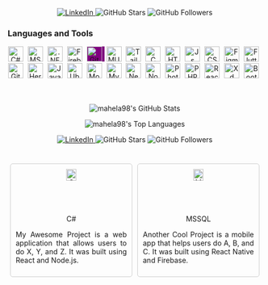 


<p align="center">
<a href="https://www.linkedin.com/in/chandima-mahela-siriwardana">
  <img src="https://img.shields.io/badge/-LinkedIn-0e76a8?style=flat-square&logo=Linkedin&logoColor=white" alt="LinkedIn" />
</a>
  <img src="https://img.shields.io/github/stars/mahela98?style=social" alt="GitHub Stars" />
  <img src="https://img.shields.io/github/followers/mahela98?style=social" alt="GitHub Followers" />
</p>

 ### Languages and Tools
 <div align="center" >
 <img src="https://cdn.jsdelivr.net/gh/devicons/devicon/icons/csharp/csharp-original.svg" title="C#" alt="C#" width="30px" style="padding-right: 1%;" />
<img src="https://cdn.jsdelivr.net/gh/devicons/devicon/icons/microsoftsqlserver/microsoftsqlserver-plain-wordmark.svg" title="MSSQL" alt="MSSQL" width="30px" style="padding-right: 1%;" />
<img src="https://cdn.jsdelivr.net/gh/devicons/devicon/icons/dotnetcore/dotnetcore-original.svg" title=".NET" alt=".NET" width="30px" style="padding-right: 1%;" />
<img src="https://cdn.jsdelivr.net/gh/devicons/devicon/icons/firebase/firebase-plain-wordmark.svg" title="Firebase" alt="Firebase" width="30px" style="padding-right: 1%;" />
<img src="https://cdn.jsdelivr.net/gh/devicons/devicon/icons/github/github-original.svg" title="GitHub Workflows" alt="GitHub Workflows" width="30px" style="padding-right: 1%; background-color: purple;" />
<img src="https://cdn.jsdelivr.net/gh/devicons/devicon/icons/materialui/materialui-original.svg" title="MUI" alt="MUI" width="30px" style="padding-right: 1%;" />
<img src="https://cdn.jsdelivr.net/gh/devicons/devicon/icons/tailwindcss/tailwindcss-plain.svg" title="Tailwind CSS" alt="Tailwind CSS" width="30px" style="padding-right: 1%;" />
<img src="https://cdn.jsdelivr.net/gh/devicons/devicon/icons/c/c-original.svg"    title="C" alt="C"  width="30px" style="padding-right: 1%;" />
<img src="https://cdn.jsdelivr.net/gh/devicons/devicon/icons/html5/html5-plain-wordmark.svg"    title="HTML" alt="HTML"  width="30px" style="padding-right: 1%;" />
<img src="https://cdn.jsdelivr.net/gh/devicons/devicon/icons/javascript/javascript-plain.svg"   title="Js" alt="Js"  width="30px" style="padding-right: 1%;" />
<img src="https://cdn.jsdelivr.net/gh/devicons/devicon/icons/css3/css3-plain-wordmark.svg"    title="CSS" alt="CSS"  width="30px" style="padding-right: 1%;" />
 <img src="https://cdn.jsdelivr.net/gh/devicons/devicon/icons/figma/figma-original.svg"    title="Figma" alt="Figma"  width="30px" style="padding-right: 1%;"/>
<img src="https://cdn.jsdelivr.net/gh/devicons/devicon/icons/flutter/flutter-original.svg"   title="Flutter" alt="Flutter"  width="30px" style="padding-right: 1%;" />
<img src="https://cdn.jsdelivr.net/gh/devicons/devicon/icons/git/git-plain.svg"   title="Git" alt="Git"  width="30px" style="padding-right: 1%;" />
<img src="https://cdn.jsdelivr.net/gh/devicons/devicon/icons/heroku/heroku-original-wordmark.svg"    title="Heroku" alt="Heroku"  width="30px" style="padding-right: 1%;"/>
<img src="https://cdn.jsdelivr.net/gh/devicons/devicon/icons/java/java-original-wordmark.svg"   title="Java" alt="Java"  width="30px" style="padding-right: 1%;" />
<img src="https://cdn.jsdelivr.net/gh/devicons/devicon/icons/linux/linux-original.svg"    title="Ubuntu" alt="Ubuntu"  width="30px" style="padding-right: 1%;"/>
<img src="https://cdn.jsdelivr.net/gh/devicons/devicon/icons/mongodb/mongodb-original-wordmark.svg"    title="MongoDB" alt="MongoDB"  width="30px" style="padding-right: 1%;"/>
<img src="https://cdn.jsdelivr.net/gh/devicons/devicon/icons/mysql/mysql-original-wordmark.svg"    title="MySQL" alt="MySQL"  width="30px" style="padding-right: 1%;"/>
<img src="https://cdn.jsdelivr.net/gh/devicons/devicon/icons/nestjs/nestjs-plain.svg"   title="NestJS" alt="NestJS"  width="30px" style="padding-right: 1%;" />
<img src="https://cdn.jsdelivr.net/gh/devicons/devicon/icons/nodejs/nodejs-plain-wordmark.svg"   title="NodeJS" alt="NodeJS"  width="30px" style="padding-right: 1%;" />
<img src="https://cdn.jsdelivr.net/gh/devicons/devicon/icons/photoshop/photoshop-plain.svg"   title="Photoshop" alt="Photoshop"  width="30px" style="padding-right: 1%;" />
<img src="https://cdn.jsdelivr.net/gh/devicons/devicon/icons/php/php-plain.svg"    title="PHP" alt="PHP"  width="30px" style="padding-right: 1%;"/>
<img src="https://cdn.jsdelivr.net/gh/devicons/devicon/icons/react/react-original.svg"    title="React" alt="React"  width="30px" style="padding-right: 1%;"/>
<img src="https://cdn.jsdelivr.net/gh/devicons/devicon/icons/xd/xd-line.svg"   title="Xd" alt="Xd"  width="30px" style="padding-right: 1%;" />
<img src="https://cdn.jsdelivr.net/gh/devicons/devicon/icons/bootstrap/bootstrap-original.svg"    title="Bootstrap" alt="Bootstrap"  width="30px" style="padding-right: 1%;"/>



</div>
</br>
</br>


<p align="center">
  <img src="https://github-readme-stats.vercel.app/api?username=mahela98&count_private=true&include_all_commits=true&line_height=24&show_icons=true&theme=tokyonight" alt="mahela98's GitHub Stats" />
</p>

<p align="center">
  <img src="https://github-readme-stats.vercel.app/api/top-langs/?username=mahela98&layout=compact&langs_count=6&theme=tokyonight" alt="mahela98's Top Languages" />
</p>


<div align="center">
  <a href="https://www.linkedin.com/in/chandima-mahela-siriwardana">
    <img src="https://img.shields.io/badge/-LinkedIn-0e76a8?style=flat-square&logo=Linkedin&logoColor=white" alt="LinkedIn" />
  </a>
  <img src="https://img.shields.io/github/stars/mahela98?style=social" alt="GitHub Stars" />
  <img src="https://img.shields.io/github/followers/mahela98?style=social" alt="GitHub Followers" />
</div>

<br />

<br />


<div align="center">
  <div style="display: flex; flex-wrap: wrap;">
    <div style="flex: 33.33%; padding: 5px;">
      <div style="border: 1px solid #ccc; border-radius: 5px; padding: 10px;">
        <img src="https://github.com/mahela98/Acumatica-React-Frontend/assets/59562575/b8e77221-b599-4bcd-8f78-c87c55c11237" title="C#" alt="C#" width="30%" />
        <p style="text-align: center;">C#</p>
        <p style="text-align: justify;">My Awesome Project is a web application that allows users to do X, Y, and Z. It was built using React and Node.js.</p>
      </div>
    </div>
    <div style="flex: 33.33%; padding: 5px;">
      <div style="border: 1px solid #ccc; border-radius: 5px; padding: 10px;">
        <img src="https://github.com/mahela98/Acumatica-React-Frontend/assets/59562575/07399dc6-b502-4880-bcbe-2f82070632b3" title="MSSQL" alt="MSSQL" width="30%" />
        <p style="text-align: center;">MSSQL</p>
        <p style="text-align: justify;">Another Cool Project is a mobile app that helps users do A, B, and C. It was built using React Native and Firebase.</p>
      </div>
    </div>
    
  </div>
</div>
